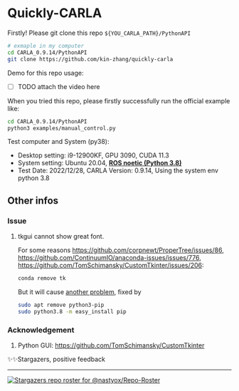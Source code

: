 # Quickly-CARLA

Firstly! Please git clone this repo  `${YOU_CARLA_PATH}/PythonAPI`

```bash
# exmaple in my computer
cd CARLA_0.9.14/PythonAPI
git clone https://github.com/kin-zhang/quickly-carla
```

Demo for this repo usage:

- [ ] TODO attach the video here

When you tried this repo, please firstly successfully run the official example like:

```bash
cd CARLA_0.9.14/PythonAPI
python3 examples/manual_control.py
```

Test computer and System (py38):

- Desktop setting: i9-12900KF, GPU 3090, CUDA 11.3
- System setting: Ubuntu 20.04, **<u>ROS noetic (Python 3.8)</u>**
- Test Date: 2022/12/28, CARLA Version: 0.9.14, Using the system env python 3.8



## Other infos

### Issue
1. tkgui cannot show great font.

   For some reasons https://github.com/corpnewt/ProperTree/issues/86, https://github.com/ContinuumIO/anaconda-issues/issues/776, https://github.com/TomSchimansky/CustomTkinter/issues/206:

    ```bash
    conda remove tk
    ```
    But it will cause [another problem](https://stackoverflow.com/questions/58758447/how-to-fix-module-platform-has-no-attribute-linux-distribution-when-instal), fixed by
    ```bash
    sudo apt remove python3-pip
    sudo python3.8 -m easy_install pip
    ```



### Acknowledgement

1. Python GUI: https://github.com/TomSchimansky/CustomTkinter



✨✨Stargazers, positive feedback

---

[![Stargazers repo roster for @nastyox/Repo-Roster](https://reporoster.com/stars/Kin-Zhang/quickly-carla)](https://github.com/Kin-Zhang/OpenPCDet_ros/stargazers)
